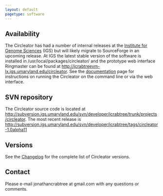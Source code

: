 ```yaml
---
layout: default
pagetype: software
---
```


<h2>Availability</h2> 

The <span class='circleator'>Circleator</span> has had a number of internal 
releases at the <a href='http://www.igs.umaryland.edu'>Institute for Genome
Sciences</a> (IGS) but will likely migrate to SourceForge in an upcoming
release. At IGS the latest stable version of the software is installed
in /usr/local/packages/circleator/ and the prototype web interface <span class='ringmaster'>Ringmaster</span> can
be found at <a href='http://jcrabtreevm-lx.igs.umaryland.edu/circleator'>http://jcrabtreevm-lx.igs.umaryland.edu/circleator</a>.
See the <a href='documentation.html'>documentation</a> page for
instructions on running the <span class='circleator'>Circleator</span>
on the command line or via the web interface.

<h2>SVN repository</h2> 

The <span class='circleator'>Circleator</span> source code is located at 
<a href='http://subversion.igs.umaryland.edu/svn/developer/jcrabtree/trunk/projects/circleator'>http://subversion.igs.umaryland.edu/svn/developer/jcrabtree/trunk/projects/circleator</a>. The most recent release is <a href='http://subversion.igs.umaryland.edu/svn/developer/jcrabtree/tags/circleator-1.0alpha11/'>http://subversion.igs.umaryland.edu/svn/developer/jcrabtree/tags/circleator-1.0alpha11</a>

<h2>Versions</h2> 

See the <a href='http://websvn.igs.umaryland.edu/wsvn/IGS/developer/jcrabtree/trunk/projects/circleator/Changelog'>Changelog</a> for the complete list of <span class='circleator'>Circleator</span> versions.

<h2>Contact</h2>
Please e-mail jonathancrabtree at gmail.com with any questions or comments.
